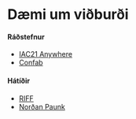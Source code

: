 # Dæmi um viðburði

#### Ráðstefnur

* [IAC21 Anywhere](https://www.theiaconference.com/)
* [Confab](https://www.confabevents.com/)

#### Hátíðir

* [RIFF](https://riff.is/)
* [Norðan Paunk](https://www.nordanpaunk.org/)


